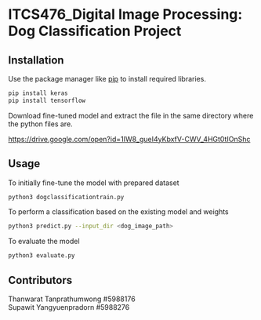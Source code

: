 # ITCS476_Digital Image Processing: Dog Classification Project

## Installation

Use the package manager like [pip](https://pip.pypa.io/en/stable/) to install required libraries.

```bash
pip install keras
pip install tensorflow
```
Download fine-tuned model and extract the file in the same directory where the python files are.

https://drive.google.com/open?id=1IW8_gueI4yKbxfV-CWV_4HGt0tIOnShc

## Usage

To initially fine-tune the model with prepared dataset

```bash
python3 dogclassificationtrain.py
```

To perform a classification based on the existing model and weights

```bash
python3 predict.py --input_dir <dog_image_path>
```

To evaluate the model

```bash
python3 evaluate.py
```

## Contributors

Thanwarat Tanprathumwong #5988176\
Supawit Yangyuenpradorn #5988276
